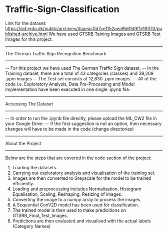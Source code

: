 # Traffic-Sign-Classification

Link for the dataset: https://sid.erda.dk/public/archives/daaeac0d7ce1152aea9b61d9f1e19370/published-archive.html
We have used GTSRB Taining Images and GTSRB Test Images for this project.

**********************************************
The German Traffic Sign Recognition Benchmark
**********************************************
-- For this project we have used The German Traffic Sign dataset.
-- In the Training dataset, there are a total of 43 categories (classes) and 39,209 .ppm images
-- The Test set consists of 12,630 .ppm images.
-- All of the code i.e. Exploratory Analysis, Data Pre-Processing and Model Implementation have been executed in one single .ipynb file.

**********************************************
Accessing The Dataset
**********************************************
-- In order to run the .ipynb file directly, please upload the ML_CW2 file in your Google Drive. 
-- If the first suggestion is not an option, then necessary changes will have to be made in the code (change directories)

**********************************************
About the Project
**********************************************
Below are the steps that are covered in the code section of the project:
1. Loading the datasets.
2. Carrying out exploratory analysis and visualisation of the training set.
3. Images are then converted to Greyscale for the model to be trained efficiently.
4. Loading and preprocessing includes Normalisation, Histogram Equalisation, Scaling, Reshaping, Resizing of images.
5. Converting the image to a numpy array to process the images.
6. A Sequential ConV2D model has been used for classification.
7. The trained model is then used to make predicitions on GTSRB_Final_Test_Images.
8. Predicitons are then evaluated and visualised with the actual labels (Category Names)
